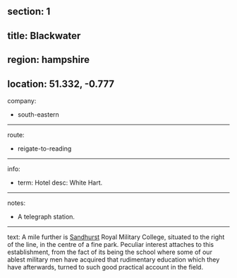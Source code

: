 section: 1
----
title: Blackwater
----
region: hampshire
----
location: 51.332, -0.777
----
company:
- south-eastern
----
route:
- reigate-to-reading
----
info:
- term: Hotel
  desc: White Hart.
----
notes:
- A telegraph station.
----
text: A mile further is [Sandhurst](/stations/sandhurst) Royal Military College, situated to the right of the line, in the centre of a fine park. Peculiar interest attaches to this establishment, from the fact of its being the school where some of our ablest military men have acquired that rudimentary education which they have afterwards, turned to such good practical account in the field.
